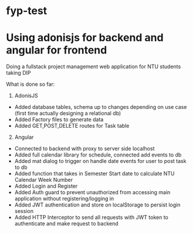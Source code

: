 # fyp-test

# Using adonisjs for backend and angular for frontend

Doing a fullstack project management web application for NTU students taking DIP

What is done so far:

1) AdonisJS
- Added database tables, schema up to changes depending on use case (first time actually designing a relational db)
- Added Factory files to generate data
- Added GET,POST,DELETE routes for Task table
2) Angular
- Connected to backend with proxy to server side localhost 
- Added full calendar library for schedule, connected add events to db 
- Added mat dialog to trigger on handle date events for user to post task to db
- Added function that takes in Semester Start date to calculate NTU Calendar Week Number 
- Added Login and Register
- Added Auth guard to prevent unauthorized from accessing main application without registering/logging in
- Added JWT authentication and store on localStorage to persist login session 
- Added HTTP Interceptor to send all requests with JWT token to authenticate and make request to backend
